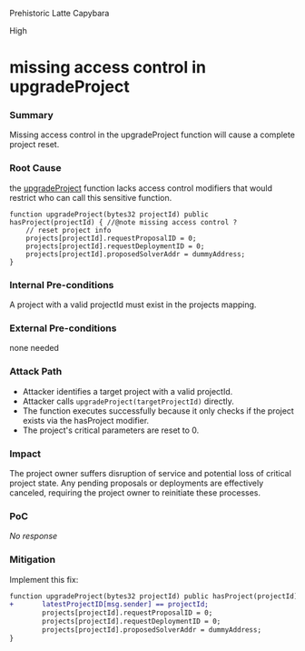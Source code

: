 Prehistoric Latte Capybara

High

# missing access control in upgradeProject

### Summary

Missing access control in the upgradeProject function will cause a complete project reset.

### Root Cause

 the [upgradeProject](https://github.com/sherlock-audit/2025-03-crestal-network/blob/main/crestal-omni-contracts/src/BlueprintCore.sol#L198-L199) function lacks access control modifiers that would restrict who can call this sensitive function. 
```solidity
function upgradeProject(bytes32 projectId) public hasProject(projectId) { //@note missing access control ?
    // reset project info
    projects[projectId].requestProposalID = 0;
    projects[projectId].requestDeploymentID = 0;
    projects[projectId].proposedSolverAddr = dummyAddress;
}
```

### Internal Pre-conditions

A project with a valid projectId must exist in the projects mapping.

### External Pre-conditions

none needed

### Attack Path

- Attacker identifies a target project with a valid projectId.
- Attacker calls `upgradeProject(targetProjectId)` directly.
- The function executes successfully because it only checks if the project exists via the hasProject modifier.
- The project's critical parameters are reset to 0.

### Impact

The project owner suffers disruption of service and potential loss of critical project state. Any pending proposals or deployments are effectively canceled, requiring the project owner to reinitiate these processes.

### PoC

_No response_

### Mitigation

Implement this fix:

```diff
function upgradeProject(bytes32 projectId) public hasProject(projectId) {
+       latestProjectID[msg.sender] == projectId;
        projects[projectId].requestProposalID = 0;
        projects[projectId].requestDeploymentID = 0;
        projects[projectId].proposedSolverAddr = dummyAddress;
}
```